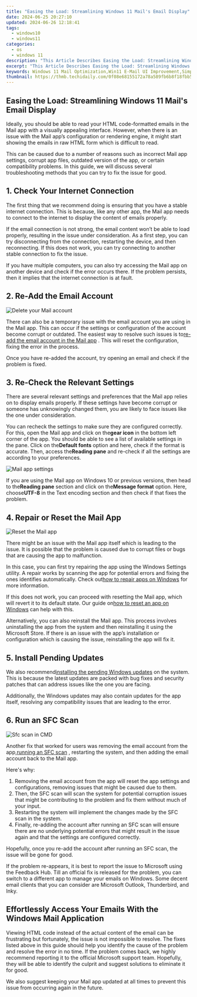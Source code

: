 ```yaml
---
title: "Easing the Load: Streamlining Windows 11 Mail's Email Display"
date: 2024-06-25 20:27:10
updated: 2024-06-26 12:18:41
tags:
  - windows10
  - windows11
categories:
  - os
  - windows 11
description: "This Article Describes Easing the Load: Streamlining Windows 11 Mail's Email Display"
excerpt: "This Article Describes Easing the Load: Streamlining Windows 11 Mail's Email Display"
keywords: Windows 11 Mail Optimization,Win11 E-Mail UI Improvement,Simplified Mail Interface Win11,Enhanced Mail Display Win11,Streamlined Win11 Email View,Reduce Win11 Mail Clutter,Optimized Windows 11 Mail Layout
thumbnail: https://thmb.techidaily.com/0f08e68155172a78a589fb6b8f18fbb5a0a1a4069ed8867faff7b1ab4f999000.jpg
---
```


## Easing the Load: Streamlining Windows 11 Mail's Email Display

 Ideally, you should be able to read your HTML code-formatted emails in the Mail app with a visually appealing interface. However, when there is an issue with the Mail app’s configuration or rendering engine, it might start showing the emails in raw HTML form which is difficult to read.

 This can be caused due to a number of reasons such as incorrect Mail app settings, corrupt app files, outdated version of the app, or certain compatibility problems. In this guide, we will discuss several troubleshooting methods that you can try to fix the issue for good.

## 1\. Check Your Internet Connection

 The first thing that we recommend doing is ensuring that you have a stable internet connection. This is because, like any other app, the Mail app needs to connect to the internet to display the content of emails properly.

 If the email connection is not strong, the email content won’t be able to load properly, resulting in the issue under consideration. As a first step, you can try disconnecting from the connection, restarting the device, and then reconnecting. If this does not work, you can try connecting to another stable connection to fix the issue.

 If you have multiple computers, you can also try accessing the Mail app on another device and check if the error occurs there. If the problem persists, then it implies that the internet connection is at fault.

## 2\. Re-Add the Email Account

![Delete your Mail account](https://static1.makeuseofimages.com/wordpress/wp-content/uploads/2022/09/delete-mail-account.jpg)

 There can also be a temporary issue with the email account you are using in the Mail app. This can occur if the settings or configuration of the account become corrupt or outdated. The easiest way to resolve such issues is to[re-add the email account in the Mail app](https://www.makeuseof.com/windows-mail-not-syncing/) . This will reset the configuration, fixing the error in the process.

 Once you have re-added the account, try opening an email and check if the problem is fixed.

## 3\. Re-Check the Relevant Settings

 There are several relevant settings and preferences that the Mail app relies on to display emails properly. If these settings have become corrupt or someone has unknowingly changed them, you are likely to face issues like the one under consideration.

 You can recheck the settings to make sure they are configured correctly. For this, open the Mail app and click on the**gear icon** in the bottom left corner of the app. You should be able to see a list of available settings in the pane. Click on the**Default fonts** option and here, check if the format is accurate. Then, access the**Reading pane** and re-check if all the settings are according to your preferences.

![Mail app settings](https://static1.makeuseofimages.com/wordpress/wp-content/uploads/2023/03/mail-app-setting.jpg)

 If you are using the Mail app on Windows 10 or previous versions, then head to the**Reading pane** section and click on the**Message format** option. Here, choose**UTF-8** in the Text encoding section and then check if that fixes the problem.

## 4\. Repair or Reset the Mail App

![Reset the Mail app](https://static1.makeuseofimages.com/wordpress/wp-content/uploads/2022/09/reset-mail-and-calendar.jpg)

 There might be an issue with the Mail app itself which is leading to the issue. It is possible that the problem is caused due to corrupt files or bugs that are causing the app to malfunction.

 In this case, you can first try repairing the app using the Windows Settings utility. A repair works by scanning the app for potential errors and fixing the ones identifies automatically. Check out[how to repair apps on Windows](https://www.makeuseof.com/windows-repair-apps-programs/) for more information.

 If this does not work, you can proceed with resetting the Mail app, which will revert it to its default state. Our guide on[how to reset an app on Windows](https://www.makeuseof.com/windows-reset-app/) can help with this.

 Alternatively, you can also reinstall the Mail app. This process involves uninstalling the app from the system and then reinstalling it using the Microsoft Store. If there is an issue with the app’s installation or configuration which is causing the issue, reinstalling the app will fix it.

## 5\. Install Pending Updates

 We also recommend[installing the pending Windows updates](https://www.makeuseof.com/update-windows-manually/) on the system. This is because the latest updates are packed with bug fixes and security patches that can address issues like the one you are facing.

 Additionally, the Windows updates may also contain updates for the app itself, resolving any compatibility issues that are leading to the error.

## 6\. Run an SFC Scan

![Sfc scan in CMD](https://static1.makeuseofimages.com/wordpress/wp-content/uploads/2023/03/sfc-scan.jpg)

 Another fix that worked for users was removing the email account from the app,[running an SFC scan](https://www.makeuseof.com/system-file-checker-sfc-windows/) , restarting the system, and then adding the email account back to the Mail app.

Here's why:

1. Removing the email account from the app will reset the app settings and configurations, removing issues that might be caused due to them.
2. Then, the SFC scan will scan the system for potential corruption issues that might be contributing to the problem and fix them without much of your input.
3. Restarting the system will implement the changes made by the SFC scan in the system.
4. Finally, re-adding the account after running an SFC scan will ensure there are no underlying potential errors that might result in the issue again and that the settings are configured correctly.

 Hopefully, once you re-add the account after running an SFC scan, the issue will be gone for good.

 If the problem re-appears, it is best to report the issue to Microsoft using the Feedback Hub. Till an official fix is released for the problem, you can switch to a different app to manage your emails on Windows. Some decent email clients that you can consider are Microsoft Outlook, Thunderbird, and Inky.

## Effortlessly Access Your Emails With the Windows Mail Application

 Viewing HTML code instead of the actual content of the email can be frustrating but fortunately, the issue is not impossible to resolve. The fixes listed above in this guide should help you identify the cause of the problem and resolve the error in no time. If the problem comes back, we highly recommend reporting it to the official Microsoft support team. Hopefully, they will be able to identify the culprit and suggest solutions to eliminate it for good.

 We also suggest keeping your Mail app updated at all times to prevent this issue from occurring again in the future.


<ins class="adsbygoogle"
     style="display:block"
     data-ad-format="autorelaxed"
     data-ad-client="ca-pub-7571918770474297"
     data-ad-slot="1223367746"></ins>



<ins class="adsbygoogle"
     style="display:block"
     data-ad-client="ca-pub-7571918770474297"
     data-ad-slot="8358498916"
     data-ad-format="auto"
     data-full-width-responsive="true"></ins>
